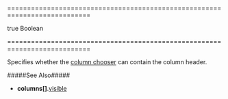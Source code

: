 ===========================================================================
<!--default-->true<!--/default-->
<!--type-->Boolean<!--/type-->
===========================================================================

<!--shortDescription-->
Specifies whether the [column chooser]({basewidgetpath}/Configuration/columnChooser/) can contain the column header.
<!--/shortDescription-->

<!--fullDescription-->
#####See Also#####
- **columns[]**.[visible]({basewidgetpath}/Configuration/columns/#visible)
<!--/fullDescription-->
